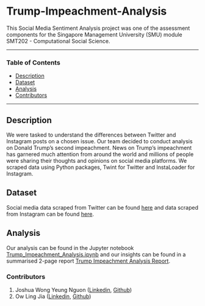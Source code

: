 # Trump-Impeachment-Analysis
This Social Media Sentiment Analysis project was one of the assessment components for the Singapore Management University (SMU) module SMT202 - Computational Social Science. 

---

### Table of Contents
- [Description](#Description)
- [Dataset](#Dataset)
- [Analysis](#Analysis)
- [Contributors](#Contributors)

---

## Description
We were tasked to understand the differences between Twitter and Instagram posts on a chosen issue. Our team decided to conduct analysis on Donald Trump’s second impeachment. News on Trump’s impeachment has garnered much attention from around the world and millions of people were sharing their thoughts and opinions on social media platforms. We scraped data using Python packages, Twint for Twitter and InstaLoader for Instagram.

## Dataset
Social media data scraped from Twitter can be found [here](https://github.com/joshuawong96/Trump-Impeachment-Analysis/blob/master/Combined%20Analysis/Final%20Datasets/twitter_comments_processed.csv) and data scraped from Instagram can be found [here](https://github.com/joshuawong96/Trump-Impeachment-Analysis/blob/master/Combined%20Analysis/Final%20Datasets/instagram_comments_processed.csv).

## Analysis
Our analysis can be found in the Jupyter notebook [Trump_Impeachment_Analysis.ipynb](https://github.com/joshuawong96/Trump-Impeachment-Analysis/blob/master/Combined%20Analysis/Trump_Impeachment_Analysis.ipynb) and our insights can be found in a summarised 2-page report [Trump Impeachment Analysis Report](https://github.com/joshuawong96/Trump-Impeachment-Analysis/blob/master/Trump%20Impeachment%20Analysis%20Report.pdf).

### Contributors
1. Joshua Wong Yeung Nguon ([Linkedin](https://www.linkedin.com/in/joshuawong96/), [Github](https://github.com/joshuawong96))
2. Ow Ling Jia ([Linkedin](https://www.linkedin.com/in/owlingjia/), [Github](https://github.com/owlingjia))

